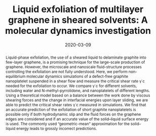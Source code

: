 ---
title: "Liquid exfoliation of multilayer graphene in sheared solvents: A molecular dynamics investigation"
date: 2020-03-09
publishDate: 2020-03-09
authors: ["**Junkai Zhang**", "Catherine Kamal", "Lorenzo Botto"]
publication_types: ["2"]
abstract: "Liquid-phase exfoliation, the use of a sheared liquid to delaminate graphite into few-layer graphene, is a promising technique for the large-scale production of graphene. However, the microscale and nanoscale fluid-structure processes controlling the exfoliation are not fully understood. Here, we perform non-equilibrium molecular dynamics simulations of a defect-free graphite nanoplatelet suspended in a shear flow and measure the critical shear rate γ̇ c needed for the exfoliation to occur. We compare γ̇ c for different solvents, including water and N-methyl-pyrrolidone, and nanoplatelets of different lengths. Using a theoretical model based on a balance between the work done by viscous shearing forces and the change in interfacial energies upon layer sliding, we are able to predict the critical shear rates γ̇ c measured in simulations. We find that an accurate prediction of the exfoliation of short graphite nanoplatelets is possible only if both hydrodynamic slip and the fluid forces on the graphene edges are considered and if an accurate value of the solid–liquid surface energy is used. The commonly used “geometric-mean” approximation for the solid–liquid energy leads to grossly incorrect predictions."
featured: true
publication: "The Journal of Chemical Physics, 152, 10"
links:
  - icon_pack: fas
    icon: scroll
    name: Link
    url: 'https://doi.org/10.1063/1.5141515'
  - icon_pack: fab
    icon: github
    name: Input files
    url: 'https://github.com/simongravelle/lammps-input-files'
  - icon_pack: fas
    icon: newspaper
    name: Nanowerk article
    url: 'https://www.nanowerk.com/nanotechnology-news2/newsid=54739.php'
---